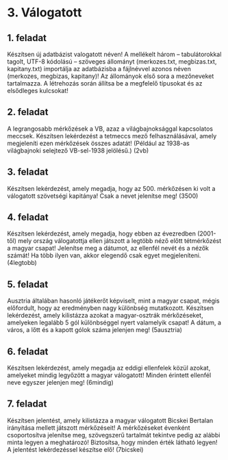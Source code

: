 # 3. Válogatott
## 1. feladat
Készítsen új adatbázist valogatott néven! A mellékelt három – tabulátorokkal tagolt,
UTF-8 kódolású – szöveges állományt (merkozes.txt, megbizas.txt,
kapitany.txt) importálja az adatbázisba a fájlnévvel azonos néven (merkozes,
megbizas, kapitany)! Az állományok első sora a mezőneveket tartalmazza. A létrehozás
során állítsa be a megfelelő típusokat és az elsődleges kulcsokat!
## 2. feladat
A legrangosabb mérkőzések a VB, azaz a világbajnoksággal kapcsolatos meccsek.
Készítsen lekérdezést a tetmeccs mező felhasználásával, amely megjeleníti ezen
mérkőzések összes adatát! (Például az 1938-as világbajnoki selejtező VB-sel-1938
jelölésű.) (2vb)
## 3. feladat
Készítsen lekérdezést, amely megadja, hogy az 500. mérkőzésen ki volt a válogatott
szövetségi kapitánya! Csak a nevet jelenítse meg! (3500)
## 4. feladat
Készítsen lekérdezést, amely megadja, hogy ebben az évezredben (2001-től) mely ország
válogatottja ellen játszott a legtöbb néző előtt tétmérkőzést a magyar csapat! Jelenítse meg
a dátumot, az ellenfél nevét és a nézők számát! Ha több ilyen van, akkor elegendő csak
egyet megjeleníteni. (4legtobb)
## 5. feladat
Ausztria általában hasonló játékerőt képviselt, mint a magyar csapat, mégis előfordult, hogy
az eredményben nagy különbség mutatkozott. Készítsen lekérdezést, amely kilistázza
azokat a magyar-osztrák mérkőzéseket, amelyeken legalább 5 gól különbséggel nyert
valamelyik csapat! A dátum, a város, a lőtt és a kapott gólok száma jelenjen meg!
(5ausztria)
## 6. feladat
Készítsen lekérdezést, amely megadja az eddigi ellenfelek közül azokat, amelyeket mindig
legyőzött a magyar válogatott! Minden érintett ellenfél neve egyszer jelenjen meg!
(6mindig)
## 7. feladat
Készítsen jelentést, amely kilistázza a magyar válogatott Bicskei Bertalan irányítása mellett
játszott mérkőzéseit! A mérkőzéseket évenként csoportosítva jelenítse
meg, szövegszerű tartalmát tekintve
pedig az alábbi minta legyen a meghatározó! Biztosítsa, hogy minden
érték látható legyen! A jelentést lekérdezéssel készítse elő! (7bicskei) 

